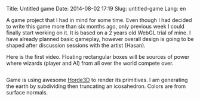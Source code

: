 Title: Untitled game
Date: 2014-08-02 17:19
Slug: untitled-game
Lang: en

A game project that I had in mind for some time. Even though I had decided to write this game more than six months ago, only previous week I could finally start working on it. It is based on a 2 years old WebGL trial of mine. I have already planned basic gameplay, however overall design is going to be shaped after discussion sessions with the artist (Hasan).

Here is the first video. Floating rectangular boxes will be sources of power where wizards (player and AI) from all over the world compete over.

<div markdown="span" class="video-container">
<img class="gfyitem" data-id="WellinformedCloudyChamois"/>
</div>

Game is using awesome [Horde3D](http://www.horde3d.org/) to render its primitives. I am generating the earth by subdividing then truncating an icosahedron. Colors are from surface normals.
